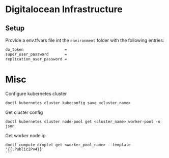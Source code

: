 # Digitalocean Infrastructure
## Setup
Provide a env.tfvars file int the `environment` folder with the following entries:
```bash
do_token                  = 
super_user_password       = 
replication_user_password =
```
# Misc
Configure kubernetes cluster
```
doctl kubernetes cluster kubeconfig save <cluster_name>
```
Get cluster config
```
doctl kubernetes cluster node-pool get <cluster_name> worker-pool -o json
```
Get worker node ip
````
doctl compute droplet get <worker_pool_name> --template '{{.PublicIPv4}}'
```